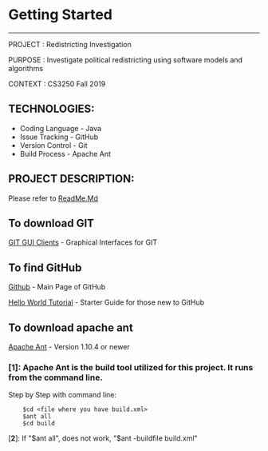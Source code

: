 # Getting Started
---

PROJECT		: Redistricting Investigation

PURPOSE		: Investigate political redistricting using software models and algorithms

CONTEXT		: CS3250 Fall 2019

## TECHNOLOGIES: 
*   Coding Language - Java
*   Issue Tracking - GitHub
*   Version Control - Git
*   Build Process - Apache Ant 

## PROJECT DESCRIPTION: 
Please refer to [ReadMe.Md](https://github.com/MetroCS/redistricting/blob/master/README.md) 
   
## To download GIT
[GIT GUI Clients](https://git-scm.com/downloads) - Graphical Interfaces for GIT

## To find GitHub
[Github](https://github.com/) - Main Page of GitHub

[Hello World Tutorial](https://guides.github.com/activities/hello-world/) - Starter Guide for those new to GitHub

## To download apache ant 
[Apache Ant](https://ant.apache.org/bindownload.cgi) - Version 1.10.4 or newer


### [**1**]: Apache Ant is the build tool utilized for this project. It runs from the command line. 

Step by Step with command line:
```
	$cd <file where you have build.xml>
	$ant all 
	$cd build
```
[**2**]: If "$ant all", does not work, "$ant -buildfile build.xml"
